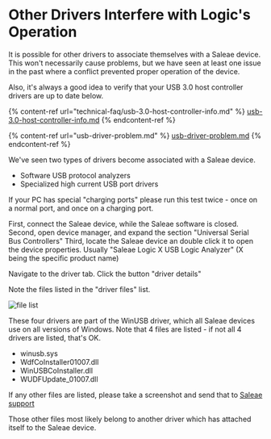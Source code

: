 # Other Drivers Interfere with Logic's Operation

It is possible for other drivers to associate themselves with a Saleae device. This won't necessarily cause problems, but we have seen at least one issue in the past where a conflict prevented proper operation of the device.

Also, it's always a good idea to verify that your USB 3.0 host controller drivers are up to date below.

{% content-ref url="technical-faq/usb-3.0-host-controller-info.md" %}
[usb-3.0-host-controller-info.md](technical-faq/usb-3.0-host-controller-info.md)
{% endcontent-ref %}

{% content-ref url="usb-driver-problem.md" %}
[usb-driver-problem.md](usb-driver-problem.md)
{% endcontent-ref %}

We've seen two types of drivers become associated with a Saleae device.

* Software USB protocol analyzers
* Specialized high current USB port drivers

If your PC has special "charging ports" please run this test twice - once on a normal port, and once on a charging port.

First, connect the Saleae device, while the Saleae software is closed. Second, open device manager, and expand the section "Universal Serial Bus Controllers" Third, locate the Saleae device an double click it to open the device properties. Usually "Saleae Logic X USB Logic Analyzer" (X being the specific product name)

Navigate to the driver tab. Click the button "driver details"

Note the files listed in the "driver files" list.

<div align="left"><img src="https://trello-attachments.s3.amazonaws.com/56314184f791c8285ee1ee1a/330x239/cddb891b8a276dba1411761d74e9bfa1/driver_file_list.png" alt="file list"></div>

These four drivers are part of the WinUSB driver, which all Saleae devices use on all versions of Windows. Note that 4 files are listed - if not all 4 drivers are listed, that's OK.

* winusb.sys
* WdfCoInstaller01007.dll
* WinUSBCoInstaller.dll
* WUDFUpdate\_01007.dll

If any other files are listed, please take a screenshot and send that to [Saleae support](https://contact.saleae.com/hc/en-us/requests/new)

Those other files most likely belong to another driver which has attached itself to the Saleae device.

